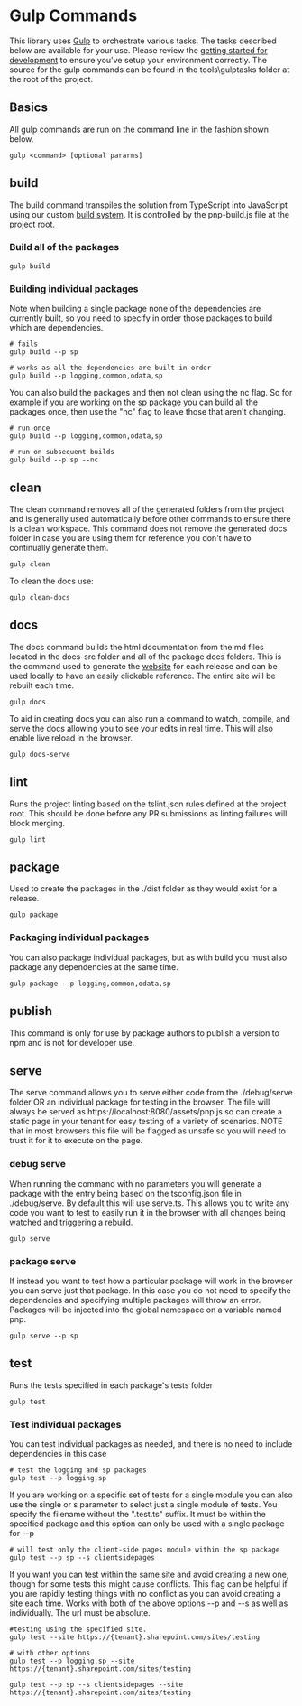# Gulp Commands

This library uses [Gulp](https://gulpjs.com/) to orchestrate various tasks. The tasks described below are available for your use. Please review the 
[getting started for development](getting-started-dev.md) to ensure you've setup your environment correctly. The source for the gulp commands can be found in
the tools\gulptasks folder at the root of the project.


## Basics

All gulp commands are run on the command line in the fashion shown below.

```
gulp <command> [optional pararms]
```

## build

The build command transpiles the solution from TypeScript into JavaScript using our custom [build system](build-system.md). It is controlled by the pnp-build.js file at
the project root.

### Build all of the packages

```
gulp build
```

### Building individual packages

Note when building a single package none of the dependencies are currently built, so you need to specify in order those packages to build which are dependencies.

```
# fails
gulp build --p sp

# works as all the dependencies are built in order
gulp build --p logging,common,odata,sp
```

You can also build the packages and then not clean using the nc flag. So for example if you are working on the sp package you can build all the packages once, then
use the "nc" flag to leave those that aren't changing.

```
# run once
gulp build --p logging,common,odata,sp

# run on subsequent builds
gulp build --p sp --nc
```

## clean

The clean command removes all of the generated folders from the project and is generally used automatically before other commands to ensure there is a clean workspace.
This command does not remove the generated docs folder in case you are using them for reference you don't have to continually generate them.

```
gulp clean
```

To clean the docs use:

```
gulp clean-docs
```

## docs

The docs command builds the html documentation from the md files located in the docs-src folder and all of the package docs folders. This is the command used to generate
the [website](https://pnp.github.io/pnp/) for each release and can be used locally to have an easily clickable reference. The entire site will be rebuilt each time.

```
gulp docs
```

To aid in creating docs you can also run a command to watch, compile, and serve the docs allowing you to see your edits in real time. This will also enable live reload in
the browser.

```
gulp docs-serve
```

## lint

Runs the project linting based on the tslint.json rules defined at the project root. This should be done before any PR submissions as linting failures will block merging.

```
gulp lint
```

## package

Used to create the packages in the ./dist folder as they would exist for a release.

```
gulp package
```

### Packaging individual packages

You can also package individual packages, but as with build you must also package any dependencies at the same time.

```
gulp package --p logging,common,odata,sp
```

## publish

This command is only for use by package authors to publish a version to npm and is not for developer use.

## serve

The serve command allows you to serve either code from the ./debug/serve folder OR an individual package for testing in the browser. The file will always be served as 
https://localhost:8080/assets/pnp.js so can create a static page in your tenant for easy testing of a variety of scenarios. NOTE that in most browsers this file will
be flagged as unsafe so you will need to trust it for it to execute on the page.

### debug serve

When running the command with no parameters you will generate a package with the entry being based on the tsconfig.json file in ./debug/serve. By default this will
use serve.ts. This allows you to write any code you want to test to easily run it in the browser with all changes being watched and triggering a rebuild. 

```
gulp serve
```

### package serve

If instead you want to test how a particular package will work in the browser you can serve just that package. In this case you do not need to specify the dependencies
and specifying multiple packages will throw an error. Packages will be injected into the global namespace on a variable named pnp.

```
gulp serve --p sp
```

## test

Runs the tests specified in each package's tests folder

```
gulp test
```

### Test individual packages

You can test individual packages as needed, and there is no need to include dependencies in this case

```
# test the logging and sp packages
gulp test --p logging,sp
```

If you are working on a specific set of tests for a single module you can also use the single or s parameter to select just
a single module of tests. You specify the filename without the ".test.ts" suffix. It must be within the specified package and
this option can only be used with a single package for --p

```
# will test only the client-side pages module within the sp package
gulp test --p sp --s clientsidepages
```

If you want you can test within the same site and avoid creating a new one, though for some tests this might cause conflicts.
This flag can be helpful if you are rapidly testing things with no conflict as you can avoid creating a site each time. Works
with both of the above options --p and --s as well as individually. The url must be absolute.

```
#testing using the specified site.
gulp test --site https://{tenant}.sharepoint.com/sites/testing

# with other options
gulp test --p logging,sp --site https://{tenant}.sharepoint.com/sites/testing

gulp test --p sp --s clientsidepages --site https://{tenant}.sharepoint.com/sites/testing
```
